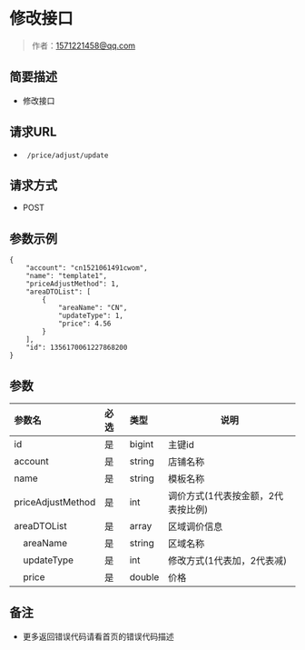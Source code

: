# 修改接口

> 作者：1571221458@qq.com

## 简要描述

- 修改接口

## 请求URL
- `  /price/adjust/update `
  
## 请求方式
- POST 

## 参数示例
``` 
{
    "account": "cn1521061491cwom",
    "name": "template1",
    "priceAdjustMethod": 1,
    "areaDTOList": [
        {
            "areaName": "CN",
            "updateType": 1,
            "price": 4.56
        }
    ],
    "id": 1356170061227868200
}
```
## 参数

|参数名|必选|类型|说明|
|:----    |:---|:----- |-----   |
|id |是  |bigint |主键id   |
|account |是  |string |店铺名称   |
|name |是  |string | 模板名称    |
|priceAdjustMethod     |是  |int | 调价方式(1代表按金额，2代表按比例)    |
|areaDTOList     |是  |array | 区域调价信息    |
|&emsp;areaName     |是  |string | 区域名称    |
|&emsp;updateType     |是  |int | 修改方式(1代表加，2代表减)    |
|&emsp;price     |是  |double | 价格    |

## 备注 

- 更多返回错误代码请看首页的错误代码描述